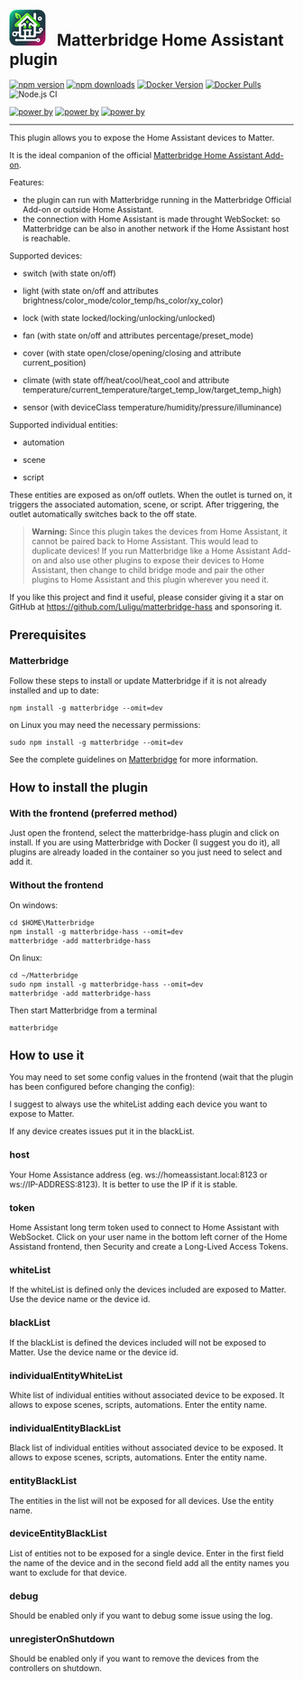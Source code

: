 # <img src="https://github.com/Luligu/matterbridge/blob/main/frontend/public/matterbridge%2064x64.png" alt="Matterbridge Logo" width="64px" height="64px">&nbsp;&nbsp;&nbsp;Matterbridge Home Assistant plugin

[![npm version](https://img.shields.io/npm/v/matterbridge-hass.svg)](https://www.npmjs.com/package/matterbridge-hass)
[![npm downloads](https://img.shields.io/npm/dt/matterbridge-hass.svg)](https://www.npmjs.com/package/matterbridge-hass)
[![Docker Version](https://img.shields.io/docker/v/luligu/matterbridge?label=docker%20version&sort=semver)](https://hub.docker.com/r/luligu/matterbridge)
[![Docker Pulls](https://img.shields.io/docker/pulls/luligu/matterbridge.svg)](https://hub.docker.com/r/luligu/matterbridge)
![Node.js CI](https://github.com/Luligu/matterbridge-hass/actions/workflows/build-matterbridge-plugin.yml/badge.svg)

[![power by](https://img.shields.io/badge/powered%20by-matterbridge-blue)](https://www.npmjs.com/package/matterbridge)
[![power by](https://img.shields.io/badge/powered%20by-node--ansi--logger-blue)](https://www.npmjs.com/package/node-ansi-logger)
[![power by](https://img.shields.io/badge/powered%20by-node--persist--manager-blue)](https://www.npmjs.com/package/node-persist-manager)

---

This plugin allows you to expose the Home Assistant devices to Matter.

It is the ideal companion of the official [Matterbridge Home Assistant Add-on](https://github.com/Luligu/matterbridge-home-assistant-addon/blob/main/README.md).

Features:

- the plugin can run with Matterbridge running in the Matterbridge Official Add-on or outside Home Assistant.
- the connection with Home Assistant is made throught WebSocket: so Matterbridge can be also in another network if the Home Assistant host is reachable.

Supported devices:

- switch (with state on/off)

- light (with state on/off and attributes brightness/color_mode/color_temp/hs_color/xy_color)

- lock (with state locked/locking/unlocking/unlocked)

- fan (with state on/off and attributes percentage/preset_mode)

- cover (with state open/close/opening/closing and attribute current_position)

- climate (with state off/heat/cool/heat_cool and attribute temperature/current_temperature/target_temp_low/target_temp_high)

- sensor (with deviceClass temperature/humidity/pressure/illuminance)

Supported individual entities:

- automation

- scene

- script

These entities are exposed as on/off outlets. When the outlet is turned on, it triggers the associated automation, scene, or script. After triggering, the outlet automatically switches back to the off state.

> **Warning:** Since this plugin takes the devices from Home Assistant, it cannot be paired back to Home Assistant. This would lead to duplicate devices! If you run Matterbridge like a Home Assistant Add-on and also use other plugins to expose their devices to Home Assistant, then change to child bridge mode and pair the other plugins to Home Assistant and this plugin wherever you need it.

If you like this project and find it useful, please consider giving it a star on GitHub at https://github.com/Luligu/matterbridge-hass and sponsoring it.

## Prerequisites

### Matterbridge

Follow these steps to install or update Matterbridge if it is not already installed and up to date:

```
npm install -g matterbridge --omit=dev
```

on Linux you may need the necessary permissions:

```
sudo npm install -g matterbridge --omit=dev
```

See the complete guidelines on [Matterbridge](https://github.com/Luligu/matterbridge/blob/main/README.md) for more information.

## How to install the plugin

### With the frontend (preferred method)

Just open the frontend, select the matterbridge-hass plugin and click on install. If you are using Matterbridge with Docker (I suggest you do it), all plugins are already loaded in the container so you just need to select and add it.

### Without the frontend

On windows:

```
cd $HOME\Matterbridge
npm install -g matterbridge-hass --omit=dev
matterbridge -add matterbridge-hass
```

On linux:

```
cd ~/Matterbridge
sudo npm install -g matterbridge-hass --omit=dev
matterbridge -add matterbridge-hass
```

Then start Matterbridge from a terminal

```
matterbridge
```

## How to use it

You may need to set some config values in the frontend (wait that the plugin has been configured before changing the config):

I suggest to always use the whiteList adding each device you want to expose to Matter.

If any device creates issues put it in the blackList.

### host

Your Home Assistance address (eg. ws://homeassistant.local:8123 or ws://IP-ADDRESS:8123). It is better to use the IP if it is stable.

### token

Home Assistant long term token used to connect to Home Assistant with WebSocket. Click on your user name in the bottom left corner of the Home Assistand frontend, then Security and create a Long-Lived Access Tokens.

### whiteList

If the whiteList is defined only the devices included are exposed to Matter. Use the device name or the device id.

### blackList

If the blackList is defined the devices included will not be exposed to Matter. Use the device name or the device id.

### individualEntityWhiteList

White list of individual entities without associated device to be exposed. It allows to expose scenes, scripts, automations. Enter the entity name.

### individualEntityBlackList

Black list of individual entities without associated device to be exposed. It allows to expose scenes, scripts, automations. Enter the entity name.


### entityBlackList

The entities in the list will not be exposed for all devices. Use the entity name.

### deviceEntityBlackList

List of entities not to be exposed for a single device. Enter in the first field the name of the device and in the second field add all the entity names you want to exclude for that device.

### debug

Should be enabled only if you want to debug some issue using the log.

### unregisterOnShutdown

Should be enabled only if you want to remove the devices from the controllers on shutdown.
